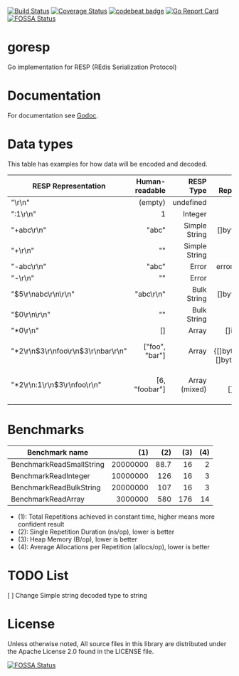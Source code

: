[![Build Status](https://travis-ci.org/0xC0D3D00D/goresp.svg?branch=master)](https://travis-ci.org/0xC0D3D00D/goresp)
[![Coverage Status](https://coveralls.io/repos/github/0xC0D3D00D/goresp/badge.svg?branch=master)](https://coveralls.io/github/0xC0D3D00D/goresp?branch=master)
[![codebeat badge](https://codebeat.co/badges/5bdcc4c1-864f-40e3-b6ca-d36b2e59c851)](https://codebeat.co/projects/github-com-0xc0d3d00d-goresp-master)
[![Go Report Card](https://goreportcard.com/badge/github.com/0xc0d3d00d/goresp)](https://goreportcard.com/report/github.com/0xc0d3d00d/goresp)
[![FOSSA Status](https://app.fossa.io/api/projects/git%2Bgithub.com%2F0xC0D3D00D%2Fgoresp.svg?type=shield)](https://app.fossa.io/projects/git%2Bgithub.com%2F0xC0D3D00D%2Fgoresp?ref=badge_shield)

# goresp

Go implementation for RESP (REdis Serialization Protocol)

# Documentation
For documentation see [Godoc](https://godoc.org/github.com/0xc0d3d00d/goresp).

# Data types
This table has examples for how data will be encoded and decoded.

RESP Representation                   | Human-readable | RESP Type      | Go Representation
--------------------------------------|---------------:|---------------:|----------------------------------------------------------:
"\r\n"                                | (empty)        | undefined      | nil
":1\r\n"                              | 1              | Integer        | int64(1)
"+abc\r\n"                            | "abc"          | Simple String  | []byte{'a','b','c'}
"+\r\n"                               | ""             | Simple String  | []byte{}
"-abc\r\n"                            | "abc"          | Error          | error (msg=abc)
"-\r\n"                               | ""             | Error          | error
"$5\r\nabc\r\n\r\n"                   | "abc\r\n"      | Bulk String    | []byte{'a','b','c'}
"$0\r\n\r\n"                          | ""             | Bulk String    | []byte{}
"*0\r\n"                              | []             | Array          | []interface{}{}
"*2\r\n$3\r\nfoo\r\n$3\r\nbar\r\n"    | ["foo", "bar"] | Array          | []interface{}{[]byte{'f','o','o'}, []byte{'b','a','r'}}
"*2\r\n:1\r\n$3\r\nfoo\r\n"           | [6, "foobar"]  | Array (mixed)  | []interface{}{int64(1), []byte{'f', 'o', 'o'}}

# Benchmarks
Benchmark name                              | (1)        | (2)         | (3) 		    | (4)
--------------------------------------------|-----------:|------------:|-----------:|---------:
BenchmarkReadSmallString                    | 20000000   |       88.7  |      16    |    2
BenchmarkReadInteger                        | 10000000   |        126  |      16    |    3
BenchmarkReadBulkString                     | 20000000   |        107  |      16    |    3
BenchmarkReadArray                          |  3000000   |        580  |     176    |   14

- (1): Total Repetitions achieved in constant time, higher means more confident result
- (2): Single Repetition Duration (ns/op), lower is better
- (3): Heap Memory (B/op), lower is better
- (4): Average Allocations per Repetition (allocs/op), lower is better

# TODO List
[ ] Change Simple string decoded type to string

# License
Unless otherwise noted, All source files in this library are distributed under the Apache License 2.0 found in the LICENSE file.

[![FOSSA Status](https://app.fossa.io/api/projects/git%2Bgithub.com%2F0xC0D3D00D%2Fgoresp.svg?type=large)](https://app.fossa.io/projects/git%2Bgithub.com%2F0xC0D3D00D%2Fgoresp?ref=badge_large)
